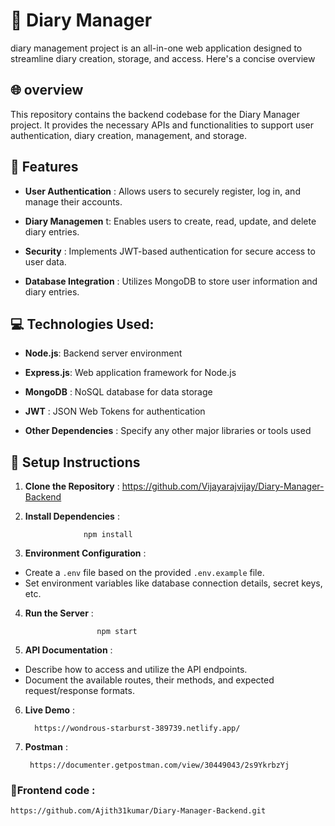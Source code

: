 
# 📙 Diary Manager

diary management project is an all-in-one web application designed to streamline diary creation, storage, and access. Here's a concise overview


## 🌐 overview

This repository contains the backend codebase for the Diary Manager project. It provides the necessary APIs and functionalities to support user authentication, diary creation, management, and storage.
## 🎯 Features

* __User Authentication__ : 
  Allows users to securely register, log in, and manage their accounts.

* __Diary Managemen__ t: Enables users to create, read, update, and delete diary entries.

* __Security__ : Implements JWT-based authentication for secure access to user data.
*  __Database Integration__ : Utilizes MongoDB to store user information and diary entries.
## 💻 Technologies Used:

* __Node.js__: Backend server environment

*  __Express.js__: Web application framework for Node.js
*  __MongoDB__ : NoSQL database for data storage
*  __JWT__ : JSON Web Tokens for authentication
* __Other Dependencies__ : Specify any other major libraries or tools used
## 📌 Setup Instructions

1. __Clone the Repository__ :
        https://github.com/Vijayarajvijay/Diary-Manager-Backend

2. __Install Dependencies__ :

                    npm install

3. __Environment Configuration__ : 

* Create a `.env` file based on the provided `.env.example` file.
* Set environment variables like database connection details, secret keys, etc.

4. __Run the Server__ :

                       npm start

5. __API Documentation__ :

* Describe how to access and utilize the API endpoints.
* Document the available routes, their methods, and expected request/response formats.

6. __Live Demo__ :

         https://wondrous-starburst-389739.netlify.app/

7. __Postman__ :

        https://documenter.getpostman.com/view/30449043/2s9YkrbzYj
   
###  __📝Frontend code__ :

    https://github.com/Ajith31kumar/Diary-Manager-Backend.git
